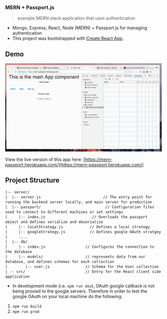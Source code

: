 ### MERN + Passport.js
> example MERN stack application that uses authentication

* Mongo, Express, React, Node (MERN) + Passport.js for managing authentication
* This project was bootstrapped with [Create React App](https://github.com/facebookincubator/create-react-app).

## Demo
![demo gif](./_screenshots/mern_passport_demo.gif)

View the live version of this app here:
[https://mern-passport.herokuapp.com/](https://mern-passport.herokuapp.com/)

## Project Structure
```
|-- server/
|  |-- server.js                            // The entry point for running the backend server locally, and main server for production
|  |-- passport/                             // Configuration files used to connect to different machines or set settings
|     |-- index.js                     // Overloads the passport object and defines serialize and deserialize
|     |-- localStrategy.js            // Defines a local strategy
|     |-- googleStrategy.js           // Defines google OAuth stratgey
|     ....
|  |-- db/                             
|     |-- index.js                  // Configures the connection to the database
|     |-- models/                   // represents data from our database, and defines schemas for each collection
|        |-- user.js                // Schema for the User collection
| -- src/                           // Entry for the React client side application
```


* In development mode (i.e. `npm run dev`), OAuth google callback is not being proxied to the google servers. Therefore in order to test the google OAuth on your local machine do the following:
1) `npm run build`
2) `npm run prod`
